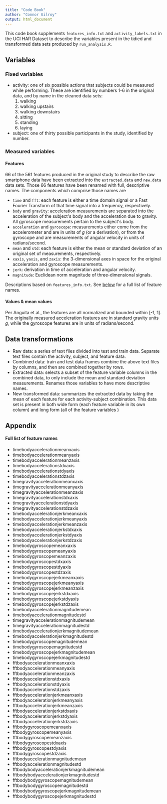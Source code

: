 ```yaml
---
title: "Code Book"
author: "Connor Gilroy"
output: html_document
---
```


This code book supplements `features_info.txt` and `activity_labels.txt` in the UCI HAR Dataset to describe the variables present in the tidied and transformed data sets produced by `run_analysis.R`.

## Variables

### Fixed variables

* activity: one of six possible actions that subjects could be measured while performing. These are identified by numbers 1-6 in the original data, and by name in the cleaned data sets:
    1. walking
    2. walking upstairs
    3. walking downstairs
    4. sitting
    5. standing
    6. laying
* subject: one of thirty possible participants in the study, identified by number.

### Measured variables

#### Features
66 of the 561 features produced in the original study to describe the raw smartphone data have been extracted into the `extracted.data` and `new.data` data sets. Those 66 features have been renamed with full, descriptive names. The components which comprise those names are 

* `time` and `fft`: each feature is either a time domain signal or a Fast Fourier Transform of that time signal into a frequency, respectively. 
* `body` and `gravity`: acceleration measurements are separated into the acceleration of the subject's body and the acceleration due to gravity. All gyroscope measurements pertain to the subject's body.
* `acceleration` and `gyroscope`: measurements either come from the accelerometer and are in units of _g_ (or a derivation), or from the gyroscope and are measurements of angular velocity in units of radians/second.
* `mean` and `std`: each feature is either the mean or standard deviation of an original set of measurements, respectively. 
* `xaxis`, `yaxis`, and `zaxis`: the 3-dimensional axes in space for the original acceleration and gyroscope measurements.
* `jerk`: derivation in time of acceleration and angular velocity. 
* `magnitude`: Euclidean norm magnitude of three-dimensional signals.

Descriptions based on `features_info.txt`. See [below](#full-list-of-feature-names) for a full list of feature names.

#### Values & mean values
Per Anguita et al., the features are all normalized and bounded within [-1, 1]. The originally measured acceleration features are in standard gravity units _g_, while the gyroscope features are in units of radians/second.

## Data transformations

* Raw data: a series of text files divided into test and train data. Separate text files contain the activity, subject, and feature data.
* Combined data: train and test data frames combine the above text files by columns, and then are combined together by rows. 
* Extracted data: selects a subset of the feature variable columns in the combined data, to only include the mean and standard deviation measurements. Renames those variables to have more descriptive names.
* New transformed data: summarizes the extracted data by taking the mean of each feature for each activity-subject combination. This data set is present in both wide form (each feature variable in its own column) and long form (all of the feature variables )

## Appendix

#### Full list of feature names

* timebodyaccelerationmeanxaxis
* timebodyaccelerationmeanyaxis
* timebodyaccelerationmeanzaxis
* timebodyaccelerationstdxaxis
* timebodyaccelerationstdyaxis
* timebodyaccelerationstdzaxis
* timegravityaccelerationmeanxaxis
* timegravityaccelerationmeanyaxis
* timegravityaccelerationmeanzaxis
* timegravityaccelerationstdxaxis
* timegravityaccelerationstdyaxis
* timegravityaccelerationstdzaxis
* timebodyaccelerationjerkmeanxaxis
* timebodyaccelerationjerkmeanyaxis
* timebodyaccelerationjerkmeanzaxis
* timebodyaccelerationjerkstdxaxis
* timebodyaccelerationjerkstdyaxis
* timebodyaccelerationjerkstdzaxis
* timebodygyroscopemeanxaxis
* timebodygyroscopemeanyaxis
* timebodygyroscopemeanzaxis
* timebodygyroscopestdxaxis
* timebodygyroscopestdyaxis
* timebodygyroscopestdzaxis
* timebodygyroscopejerkmeanxaxis
* timebodygyroscopejerkmeanyaxis
* timebodygyroscopejerkmeanzaxis
* timebodygyroscopejerkstdxaxis
* timebodygyroscopejerkstdyaxis
* timebodygyroscopejerkstdzaxis
* timebodyaccelerationmagnitudemean
* timebodyaccelerationmagnitudestd
* timegravityaccelerationmagnitudemean
* timegravityaccelerationmagnitudestd
* timebodyaccelerationjerkmagnitudemean
* timebodyaccelerationjerkmagnitudestd
* timebodygyroscopemagnitudemean
* timebodygyroscopemagnitudestd
* timebodygyroscopejerkmagnitudemean
* timebodygyroscopejerkmagnitudestd
* fftbodyaccelerationmeanxaxis
* fftbodyaccelerationmeanyaxis
* fftbodyaccelerationmeanzaxis
* fftbodyaccelerationstdxaxis
* fftbodyaccelerationstdyaxis
* fftbodyaccelerationstdzaxis
* fftbodyaccelerationjerkmeanxaxis
* fftbodyaccelerationjerkmeanyaxis
* fftbodyaccelerationjerkmeanzaxis
* fftbodyaccelerationjerkstdxaxis
* fftbodyaccelerationjerkstdyaxis
* fftbodyaccelerationjerkstdzaxis
* fftbodygyroscopemeanxaxis
* fftbodygyroscopemeanyaxis
* fftbodygyroscopemeanzaxis
* fftbodygyroscopestdxaxis
* fftbodygyroscopestdyaxis
* fftbodygyroscopestdzaxis
* fftbodyaccelerationmagnitudemean
* fftbodyaccelerationmagnitudestd
* fftbodybodyaccelerationjerkmagnitudemean
* fftbodybodyaccelerationjerkmagnitudestd
* fftbodybodygyroscopemagnitudemean
* fftbodybodygyroscopemagnitudestd
* fftbodybodygyroscopejerkmagnitudemean
* fftbodybodygyroscopejerkmagnitudestd